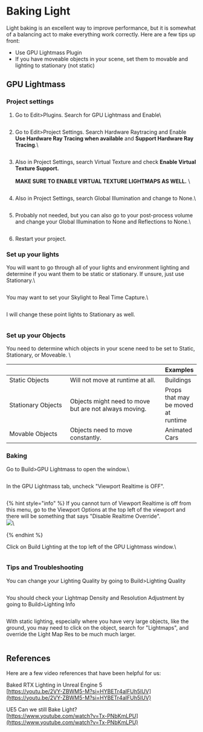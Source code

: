 # Baking Light

Light baking is an excellent way to improve performance, but it is somewhat of a balancing act to make everything work correctly. Here are a few tips up front:

* Use GPU Lightmass Plugin
* If you have moveable objects in your scene, set them to movable and lighting to stationary (not static)

## GPU Lightmass

### Project settings

1.  Go to Edit>Plugins. Search for GPU Lightmass and Enable\


    <figure><img src="../../.gitbook/assets/image (6) (1) (1).png" alt=""><figcaption></figcaption></figure>


2.  Go to Edit>Project Settings. Search Hardware Raytracing and Enable **Use Hardware Ray Tracing when available** and **Support Hardware Ray Tracing**.\


    <figure><img src="../../.gitbook/assets/image (1) (1) (1) (1) (1) (1) (1) (1) (1).png" alt=""><figcaption></figcaption></figure>


3.  Also in Project Settings, search Virtual Texture and check **Enable Virtual Texture Support.** \
    \
    **MAKE SURE TO ENABLE VIRTUAL TEXTURE LIGHTMAPS AS WELL.** \


    <figure><img src="../../.gitbook/assets/image (2) (1) (1) (1) (1) (1) (1) (1).png" alt=""><figcaption></figcaption></figure>


4.  Also in Project Settings, search Global Illumination and change to None.\


    <figure><img src="../../.gitbook/assets/image (4) (1) (1) (1) (1).png" alt=""><figcaption></figcaption></figure>
5.  Probably not needed, but you can also go to your post-process volume and change your Global Illumination to None and Reflections to None.\


    <figure><img src="../../.gitbook/assets/image (3) (1) (1) (1) (1) (1).png" alt=""><figcaption></figcaption></figure>


6. Restart your project.

### Set up your lights

You will want to go through all of your lights and environment lighting and determine if you want them to be static or stationary. If unsure, just use Stationary.\


<figure><img src="../../.gitbook/assets/image (5) (1) (1) (1) (1).png" alt=""><figcaption></figcaption></figure>

You may want to set your Skylight to Real Time Capture.\


<figure><img src="../../.gitbook/assets/image (6) (1) (1) (1).png" alt=""><figcaption></figcaption></figure>

I will change these point lights to Stationary as well.&#x20;

<figure><img src="../../.gitbook/assets/image (7) (1) (1).png" alt=""><figcaption></figcaption></figure>

### Set up your Objects

You need to determine which objects in your scene need to be set to Static, Stationary, or Moveable. \


<table><thead><tr><th width="197"></th><th width="353"></th><th>Examples</th></tr></thead><tbody><tr><td>Static Objects</td><td>Will not move at runtime at all. </td><td>Buildings</td></tr><tr><td>Stationary Objects</td><td>Objects might need to move but are not always moving.</td><td>Props that may be moved at runtime</td></tr><tr><td>Movable Objects</td><td>Objects need to move constantly.</td><td>Animated Cars</td></tr></tbody></table>



### Baking

Go to Build>GPU Lightmass to open the window.\


<figure><img src="../../.gitbook/assets/image (8) (1).png" alt=""><figcaption></figcaption></figure>

In the GPU Lightmass tab, uncheck "Viewport Realtime is OFF".&#x20;

<figure><img src="../../.gitbook/assets/image (9) (1).png" alt=""><figcaption></figcaption></figure>

{% hint style="info" %}
If you cannot turn of Viewport Realtime is off from this menu, go to the Viewport Options at the top left of the viewport and there will be something that says "Disable Realtime Override".\
![](<../../.gitbook/assets/image (11).png>)\

{% endhint %}

Click on Build Lighting at the top left of the GPU Lightmass window.\


<figure><img src="../../.gitbook/assets/image (12).png" alt=""><figcaption></figcaption></figure>

### Tips and Troubleshooting

You can change your Lighting Quality by going to Build>Lighting Quality

<figure><img src="../../.gitbook/assets/image (14).png" alt=""><figcaption></figcaption></figure>

You should check your Lightmap Density and Resolution Adjustment by going to Build>Lighting Info

<figure><img src="../../.gitbook/assets/image (15).png" alt=""><figcaption></figcaption></figure>

With static lighting, especially where you have very large objects, like the ground, you may need to click on the object, search for "Lightmaps", and override the Light Map Res to be much much larger.&#x20;

<figure><img src="../../.gitbook/assets/image (13).png" alt=""><figcaption></figcaption></figure>

## References

Here are a few video references that have been helpful for us:

Baked RTX Lighting in Unreal Engine 5\
[https://youtu.be/2VY-ZBWM5-M?si=HYBETr4aIFUh5lUV](https://youtu.be/2VY-ZBWM5-M?si=HYBETr4aIFUh5lUV)

UE5 Can we still Bake Light?\
[https://www.youtube.com/watch?v=Tx-PNbKmLPU](https://www.youtube.com/watch?v=Tx-PNbKmLPU)
